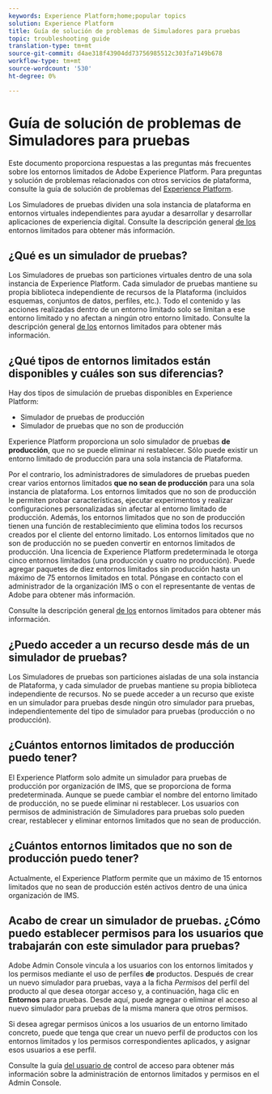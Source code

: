 ```yaml
---
keywords: Experience Platform;home;popular topics
solution: Experience Platform
title: Guía de solución de problemas de Simuladores para pruebas
topic: troubleshooting guide
translation-type: tm+mt
source-git-commit: d4ae318f43904dd73756985512c303fa7149b678
workflow-type: tm+mt
source-wordcount: '530'
ht-degree: 0%

---
```



# Guía de solución de problemas de Simuladores para pruebas

Este documento proporciona respuestas a las preguntas más frecuentes sobre los entornos limitados de Adobe Experience Platform. Para preguntas y solución de problemas relacionados con otros servicios de plataforma, consulte la guía de solución de problemas del [Experience Platform](../landing/troubleshooting.md).

Los Simuladores de pruebas dividen una sola instancia de plataforma en entornos virtuales independientes para ayudar a desarrollar y desarrollar aplicaciones de experiencia digital. Consulte la descripción general [de los](home.md) entornos limitados para obtener más información.

## ¿Qué es un simulador de pruebas?

Los Simuladores de pruebas son particiones virtuales dentro de una sola instancia de Experience Platform. Cada simulador de pruebas mantiene su propia biblioteca independiente de recursos de la Plataforma (incluidos esquemas, conjuntos de datos, perfiles, etc.). Todo el contenido y las acciones realizadas dentro de un entorno limitado solo se limitan a ese entorno limitado y no afectan a ningún otro entorno limitado. Consulte la descripción general [de los](home.md) entornos limitados para obtener más información.

## ¿Qué tipos de entornos limitados están disponibles y cuáles son sus diferencias?

Hay dos tipos de simulación de pruebas disponibles en Experience Platform:

* Simulador de pruebas de producción
* Simulador de pruebas que no son de producción

Experience Platform proporciona un solo simulador de pruebas **de producción**, que no se puede eliminar ni restablecer. Sólo puede existir un entorno limitado de producción para una sola instancia de Plataforma.

Por el contrario, los administradores de simuladores de pruebas pueden crear varios entornos limitados **que no sean de producción** para una sola instancia de plataforma. Los entornos limitados que no son de producción le permiten probar características, ejecutar experimentos y realizar configuraciones personalizadas sin afectar al entorno limitado de producción. Además, los entornos limitados que no son de producción tienen una función de restablecimiento que elimina todos los recursos creados por el cliente del entorno limitado. Los entornos limitados que no son de producción no se pueden convertir en entornos limitados de producción. Una licencia de Experience Platform predeterminada le otorga cinco entornos limitados (una producción y cuatro no producción). Puede agregar paquetes de diez entornos limitados sin producción hasta un máximo de 75 entornos limitados en total. Póngase en contacto con el administrador de la organización IMS o con el representante de ventas de Adobe para obtener más información.

Consulte la descripción general [de los](./home.md) entornos limitados para obtener más información.

## ¿Puedo acceder a un recurso desde más de un simulador de pruebas?

Los Simuladores de pruebas son particiones aisladas de una sola instancia de Plataforma, y cada simulador de pruebas mantiene su propia biblioteca independiente de recursos. No se puede acceder a un recurso que existe en un simulador para pruebas desde ningún otro simulador para pruebas, independientemente del tipo de simulador para pruebas (producción o no producción).

## ¿Cuántos entornos limitados de producción puedo tener?

El Experience Platform solo admite un simulador para pruebas de producción por organización de IMS, que se proporciona de forma predeterminada. Aunque se puede cambiar el nombre del entorno limitado de producción, no se puede eliminar ni restablecer. Los usuarios con permisos de administración de Simuladores para pruebas solo pueden crear, restablecer y eliminar entornos limitados que no sean de producción.

## ¿Cuántos entornos limitados que no son de producción puedo tener?

Actualmente, el Experience Platform permite que un máximo de 15 entornos limitados que no sean de producción estén activos dentro de una única organización de IMS.

## Acabo de crear un simulador de pruebas. ¿Cómo puedo establecer permisos para los usuarios que trabajarán con este simulador para pruebas?

Adobe Admin Console vincula a los usuarios con los entornos limitados y los permisos mediante el uso de perfiles **de** productos. Después de crear un nuevo simulador para pruebas, vaya a la ficha _Permisos_ del perfil del producto al que desea otorgar acceso y, a continuación, haga clic en **Entornos** para pruebas. Desde aquí, puede agregar o eliminar el acceso al nuevo simulador para pruebas de la misma manera que otros permisos.

Si desea agregar permisos únicos a los usuarios de un entorno limitado concreto, puede que tenga que crear un nuevo perfil de productos con los entornos limitados y los permisos correspondientes aplicados, y asignar esos usuarios a ese perfil.

Consulte la guía [del usuario de](../access-control/ui/overview.md) control de acceso para obtener más información sobre la administración de entornos limitados y permisos en el Admin Console.